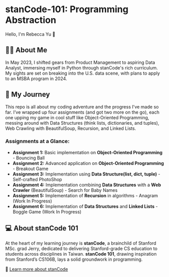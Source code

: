 # stanCode-101: Programming Abstraction
Hello, I'm Rebecca Yu 👋

## 👩‍💻 About Me
In May 2023, I shifted gears from Product Management to aspiring Data Analyst, immersing myself in Python through stanCode's rich curriculum. My sights are set on breaking into the U.S. data scene, with plans to apply to an MSBA program in 2024.

## 💛 My Journey
This repo is all about my coding adventure and the progress I've made so far. I’ve wrapped up four assignments (and got two more on the go), each one upping my game in cool stuff like Object-Oriented Programming, messing around with Data Structures (think lists, dictionaries, and tuples), Web Crawling with BeautifulSoup, Recursion, and Linked Lists.

### Assignments at a Glance:
- **Assignment 1:** Basic implementation on **Object-Oriented Programming** - Bouncing Ball
- **Assignment 2:** Advanced application on **Object-Oriented Programming** - Breakout Game
- **Assignment 3:** Implementation using **Data Structure(list, dict, tuple)** - Self-crafted PhotoShop
- **Assignment 4:** Implementation combining **Data Structures** with a **Web Crawler** (BeautifulSoup) - Search for Baby Names
- **Assignment 5:** Implementation of **Recursion** in algorithms - Anagram (Work In Progress)
- **Assignment 6:** Implementation of **Data Structures** and **Linked Lists** - Boggle Game (Work In Progress)

## 💻 About stanCode 101
At the heart of my learning journey is **stanCode**, a brainchild of Stanford MSc. grad Jerry, dedicated to delivering Stanford-grade CS education to students across disciplines in Taiwan. **stanCode 101**, drawing inspiration from Stanford’s CS106B, lays a solid groundwork in programming.

🔗 [Learn more about stanCode](https://stancode.tw/)

